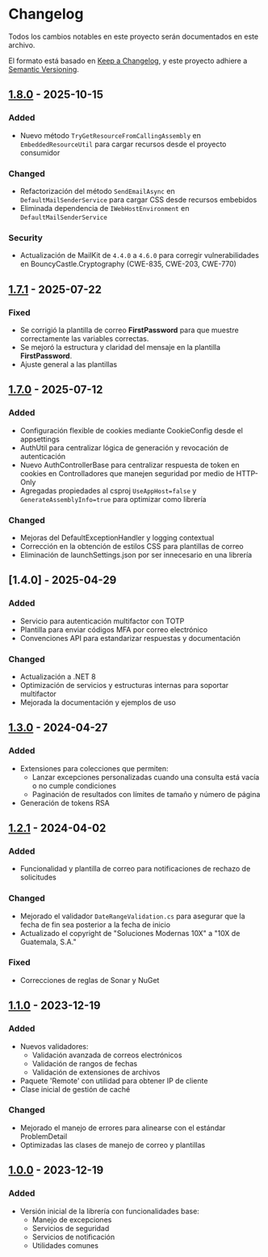 # Changelog

Todos los cambios notables en este proyecto serán documentados en este archivo.

El formato está basado en [Keep a Changelog](https://keepachangelog.com/en/1.0.0/),
y este proyecto adhiere a [Semantic Versioning](https://semver.org/spec/v2.0.0.html).

## [1.8.0] - 2025-10-15

### Added

- Nuevo método `TryGetResourceFromCallingAssembly` en `EmbeddedResourceUtil` para cargar recursos desde el proyecto consumidor

### Changed

- Refactorización del método `SendEmailAsync` en `DefaultMailSenderService` para cargar CSS desde recursos embebidos
- Eliminada dependencia de `IWebHostEnvironment` en `DefaultMailSenderService`

### Security

- Actualización de MailKit de `4.4.0` a `4.6.0` para corregir vulnerabilidades en BouncyCastle.Cryptography (CWE-835, CWE-203, CWE-770)

## [1.7.1] - 2025-07-22

### Fixed

- Se corrigió la plantilla de correo **FirstPassword** para que muestre correctamente las variables correctas.
- Se mejoró la estructura y claridad del mensaje en la plantilla **FirstPassword**.
- Ajuste general a las plantillas 
  
## [1.7.0] - 2025-07-12

### Added

- Configuración flexible de cookies mediante CookieConfig desde el appsettings
- AuthUtil para centralizar lógica de generación y revocación de autenticación
- Nuevo AuthControllerBase para centralizar respuesta de token en cookies en Controlladores que manejen seguridad por medio de HTTP-Only
- Agregadas propiedades al csproj `UseAppHost=false` y `GenerateAssemblyInfo=true` para optimizar como librería

### Changed

- Mejoras del DefaultExceptionHandler y logging contextual
- Corrección en la obtención de estilos CSS para plantillas de correo
- Eliminación de launchSettings.json por ser innecesario en una librería

## [1.4.0] - 2025-04-29

### Added

- Servicio para autenticación multifactor con TOTP
- Plantilla para enviar códigos MFA por correo electrónico
- Convenciones API para estandarizar respuestas y documentación

### Changed

- Actualización a .NET 8
- Optimización de servicios y estructuras internas para soportar multifactor
- Mejorada la documentación y ejemplos de uso

## [1.3.0] - 2024-04-27

### Added

- Extensiones para colecciones que permiten:
  - Lanzar excepciones personalizadas cuando una consulta está vacía o no cumple condiciones
  - Paginación de resultados con límites de tamaño y número de página
- Generación de tokens RSA

## [1.2.1] - 2024-04-02

### Added

- Funcionalidad y plantilla de correo para notificaciones de rechazo de solicitudes

### Changed

- Mejorado el validador `DateRangeValidation.cs` para asegurar que la fecha de fin sea posterior a la fecha de inicio
- Actualizado el copyright de "Soluciones Modernas 10X" a "10X de Guatemala, S.A."

### Fixed

- Correcciones de reglas de Sonar y NuGet

## [1.1.0] - 2023-12-19

### Added

- Nuevos validadores:
  - Validación avanzada de correos electrónicos
  - Validación de rangos de fechas
  - Validación de extensiones de archivos
- Paquete 'Remote' con utilidad para obtener IP de cliente
- Clase inicial de gestión de caché

### Changed

- Mejorado el manejo de errores para alinearse con el estándar ProblemDetail
- Optimizadas las clases de manejo de correo y plantillas

## [1.0.0] - 2023-12-19

### Added

- Versión inicial de la librería con funcionalidades base:
  - Manejo de excepciones
  - Servicios de seguridad
  - Servicios de notificación
  - Utilidades comunes
  
[1.8.0]: https://github.com/10xGuatemala/DiezX.Api.Commons/releases/tag/v1.8.0
[1.7.1]: https://github.com/10xGuatemala/DiezX.Api.Commons/releases/tag/v1.7.1
[1.7.0]: https://github.com/10xGuatemala/DiezX.Api.Commons/releases/tag/v1.7.0
[1.3.0]: https://github.com/10xGuatemala/DiezX.Api.Commons/releases/tag/v1.3.0
[1.2.1]: https://github.com/10xGuatemala/DiezX.Api.Commons/releases/tag/v1.2.1
[1.1.0]: https://github.com/10xGuatemala/DiezX.Api.Commons/releases/tag/v1.1.0
[1.0.0]: https://github.com/10xGuatemala/DiezX.Api.Commons/releases/tag/v1.0.0
